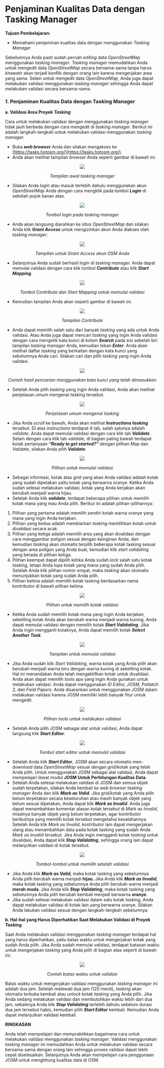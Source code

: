 # **Penjaminan Kualitas Data dengan Tasking Manager**

**Tujuan Pembelajaran:**
*   Memahami penjaminan kualitas data dengan menggunakan _Tasking Manager_

Sebelumnya Anda pasti sudah pernah _editing_ data _OpenStreetMap_ menggunakan _tasking manager_. _Tasking manager_ memudahkan Anda untuk mengedit data _OpenStreetMap_ secara bersama-sama tanpa harus khawatir akan terjadi konflik dengan orang lain karena mengerjakan area yang sama. Selain untuk mengedit data _OpenStreetMap_, Anda juga dapat melakukan validasi menggunakan _tasking manager_ sehingga Anda dapat melakukan validasi secara bersama-sama.

### 1. Penjaminan Kualitas Data dengan Tasking Manager
**a. Validasi Area Proyek _Tasking_**

Cara untuk melakukan validasi dengan menggunakan _tasking manager_ tidak jauh berbeda dengan cara mengedit di _tasking manager_. Berikut ini adalah langkah-langkah untuk melakukan validasi menggunakan _tasking manager._

*   Buka **_web browser_** Anda dan silakan mengakses ke [https://tasks.hotosm.org/](https://tasks.hotosm.org/).
*   Anda akan melihat tampilan _browser_ Anda seperti gambar di bawah ini.

<p align="center">
 <img src="../images/0301_Tampilan_tasking_manager.png"
</p>
<p align="center"><i>Tampilan awal tasking manager</i><p align="center">

*   Silakan Anda _login_ atau masuk terlebih dahulu menggunakan akun _OpenStreetMap_ Anda  dengan cara mengklik pada tombol **_Login_** di sebelah pojok kanan atas.

<p align="center">
 <img src="../images/0302_Tombol_login_pada_tasking_manager.png"
</p>
<p align="center"><i>Tombol login pada tasking manager</i><p align="center">

*   Anda akan langsung diarahkan ke  situs _OpenStreetMap_ dan silakan Anda klik **_Grant Access_** untuk mengizinkan akun Anda diakses oleh _tasking manager_.

<p align="center">
 <img src="../images/0303_Tampilan_untuk_Grant_Access_akun_OSM_Anda.png"
</p>
<p align="center"><i>Tampilan untuk Grant Access akun OSM Anda</i><p align="center">

*   Selanjutnya Anda sudah berhasil _login_ di _tasking manager._ Anda dapat memulai validasi dengan cara klik tombol **_Contribute_** atau klik **_Start Mapping_**.

<p align="center">
 <img src="../images/0304_Tombol_Contribute_dan_Start_Mapping_untuk_memulai_validasi.png"
</p>
<p align="center"><i>Tombol Contribute dan Start Mapping untuk memulai validasi</i><p align="center">

*    Kemudian tampilan Anda akan seperti gambar di bawah ini.

<p align="center">
 <img src="../images/0305_Tampilan_Contribute.png"
</p>
<p align="center"><i>Tampilan Contribute</i><p align="center">

*   Anda dapat memilih salah satu dari banyak _tasking_ yang ada untuk Anda validasi. Atau Anda juga dapat mencari _tasking_ yang ingin Anda validasi dengan cara mengetik kata kunci di kolom **_Search_** pada sisi sebelah kiri tampilan _tasking manager_ Anda, kemudian tekan **_Enter_**. Anda akan melihat daftar _tasking_ yang berkaitan dengan kata kunci yang sebelumnya Anda cari. Silakan cari dan pilih _tasking_ yang ingin Anda validasi.

<p align="center">
 <img src="../images/0306_Contoh_hasil_pencarian_menggunakan_kata_kunci_yang_telah_dimasukkan.png"
</p>
<p align="center"><i>Contoh hasil pencarian menggunakan kata kunci yang telah dimasukkan</i><p align="center">

*   Setelah Anda pilih _tasking_ yang ingin Anda validasi, Anda akan melihat penjelasan umum mengenai _tasking_ tersebut.

<p align="center">
 <img src="../images/0307_Penjelasan_umum_mengenai_tasking.png"
</p>
<p align="center"><i>Penjelasan umum mengenai tasking</i><p align="center">

*   Jika Anda _scroll_ ke bawah, Anda akan melihat **_Instructions tasking_** tersebut. Di atas _instructions_ terdapat 4 tab, salah satunya adalah _validate_. Anda dapat memulai validasi dengan cara klik tab **_Validate_**. Selain dengan cara klik tab _validate_, di bagian paling bawah terdapat kotak pertanyaan **_“Ready to get started?”_** dengan pilihan Map dan _Validate_, silakan Anda pilih  **_Validate_**.

<p align="center">
 <img src="../images/0308_Pilihan_untuk_memulai_validasi.png"
</p>
<p align="center"><i>Pilihan untuk memulai validasi</i><p align="center">


*   Sebagai informasi, kotak atau _grid_ yang akan Anda validasi adalah kotak yang sudah dipetakan yaitu kotak yang berwarna oranye. Ketika Anda sudah selesai melakukan validasi, kotak yang Anda kerjakan akan berubah menjadi warna hijau.
*   Setelah Anda klik **_validate_**, terdapat beberapa pilihan untuk memilih kotak mana yang mau Anda pilih. Berikut ini adalah pilihan-pilihannya:
1. Pilihan yang pertama adalah memilih sendiri kotak warna oranye yang mana yang ingin Anda kerjakan. 
2. Pilihan yang kedua adalah membiarkan _tasking_ memilihkan kotak untuk divalidasi secara acak. 
3. Pilihan yang ketiga adalah memilih area yang akan divalidasi dengan cara menggambar poligon sesuai dengan keinginan Anda, dan kemudian _tasking_ akan otomatis terpilih beberapa kotak tasking sesuai dengan area poligon yang Anda buat, kemudian klik _start validating_ yang berada di pilihan ketiga.
4. Pilihan keempat dapat dipilih ketika Anda sudah _lock_ salah satu kotak _tasking_, tetapi Anda lupa kotak yang mana yang sudah Anda pilih. Setelah Anda klik pilihan nomor empat, maka _tasking_ akan otomatis menunjukkan kotak yang sudah Anda pilih.
5. Pilihan kelima adalah memilih kotak tasking berdasarkan nama kontributor di bawah pilihan kelima.

<p align="center">
 <img src="../images/0309_Pilihan_untuk_memilih_kotak_validasi.png"
</p>
<p align="center"><i>Pilihan untuk memilih kotak validasi</i><p align="center">

*   Ketika Anda sudah memilih kotak mana yang ingin Anda kerjakan, sekeliling kotak Anda akan berubah warna menjadi warna kuning. Anda dapat memulai validasi dengan memilih kotak **_Start Validating_**. Jika Anda ingin mengganti kotaknya, Anda dapat memilih kotak **_Select Another Task_**.

<p align="center">
 <img src="../images/0310_Tampilan_untuk_memulai_validasi.png"
</p>
<p align="center"><i>Tampilan untuk memulai validasi</i><p align="center">

*   Jika Anda sudah klik _Start Validating_, warna kotak yang Anda pilih akan berubah menjadi warna biru dengan warna kuning di sekeliling kotak. Hal ini menandakan Anda telah mengaktifkan kotak untuk divalidasi. Anda akan dapat memilih _tools_ apa yang ingin Anda gunakan untuk melakukan validasi. Anda dapat menggunakan _iD Editor, JOSM, Potlatch 2_, dan _Field Papers_. Anda disarankan untuk menggunakan JOSM dalam melakukan validasi karena JOSM memiliki lebih banyak fitur untuk mengedit.

<p align="center">
 <img src="../images/0311_Pilihan_tools_untuk_melakukan_validasi.png"
</p>
<p align="center"><i>Pilihan tools untuk melakukan validasi</i><p align="center">

*   Setelah Anda pilih JOSM sebagai alat untuk validasi, Anda dapat langsung klik **_Start Editor_**. 

<p align="center">
 <img src="../images/0312_Tombol_start_editor_untuk_memulai_validasi.png"
</p>
<p align="center"><i>Tombol start editor untuk memulai validasi</i><p align="center">

*   Setelah Anda klik **_Start Editor_**, JOSM akan secara otomatis men-_download_ data _OpenStreetMap_ sesuai dengan _grid_/kotak yang telah Anda pilih. Untuk menggunakan JOSM sebagai alat validasi, Anda dapat mempelajari lewat modul **JOSM Untuk Perhitungan Kualitas Data**.
*   Setelah Anda selesai melakukan validasi di JOSM dan semua objek sudah terpetakan, silakan Anda kembali ke _web browser tasking manager_ Anda dan klik **_Mark as Valid_**. Jika grid/kotak yang Anda pilih belum terpetakan secara keseluruhan atau masih banyak objek yang belum sesuai dipetakan, Anda dapat klik **_Mark as Invalid_**. Anda juga dapat menambahkan komentar alasan kotak tersebut di _Mark as Invalid_, misalnya banyak objek yang belum terpetakan, agar kontributor berikutnya yang memilih kotak tersebut mengetahui kesalahannya. Setelah Anda klik _Mark as Invalid_, kontributor lain dapat mengerjakan ulang atau menambahkan data pada kotak tasking yang sudah Anda _Mark as Invalid_ tersebut. Jika Anda ingin mengganti kotak _tasking_ untuk divalidasi, Anda dapat klik **_Stop Validating_**, sehingga orang lain dapat melanjutkan validasi di kotak tersebut.

<p align="center">
 <img src="../images/0313_Tombol_tombol_untuk_memilih_setelah_validasi.png"
</p>
<p align="center"><i>Tombol-tombol untuk memilih setelah validasi</i><p align="center">

*   Jika Anda klik **_Mark as Valid,_** maka kotak tasking yang sebelumnya Anda pilih berubah warna menjadi **hijau**. Jika Anda klik **_Mark as Invalid_**, maka kotak tasking yang sebelumnya Anda pilih berubah warna menjadi **merah muda**. Jika Anda klik **_Stop Validating_**, maka kotak tasking yang sebelumnya Anda pilih berubah kembali menjadi berwarna **oranye**.
*   Jika sudah selesai melakukan validasi dalam satu kotak _tasking_, Anda dapat melakukan validasi di kotak lain yang berwarna oranye. Silakan Anda lakukan validasi sesuai dengan langkah-langkah sebelumnya 

**b. Hal-hal yang Harus Diperhatikan Saat Melakukan Validasi di Proyek _Tasking_**

Saat Anda melakukan validasi menggunakan _tasking manager_ terdapat hal yang harus diperhatikan, yaitu batas waktu untuk mengerjakan kotak yang sudah Anda pilih. Jika Anda sudah memulai validasi, terdapat batasan waktu untuk mengerjakan _tasking_ yang Anda pilih di bagian atas seperti di bawah ini:

<p align="center">
 <img src="../images/0314_Contoh_batas_waktu_untuk_validasi.png"
</p>
<p align="center"><i>Contoh batas waktu untuk validasi</i><p align="center">

Batas waktu untuk mengerjakan validasi menggunakan _tasking manager_ ini adalah dua jam. Setelah melewati dua jam (120 menit), _tasking_ akan otomatis terbuka kembali atau _unlock_ kotak _tasking_ yang Anda pilih. Jika Anda sedang melakukan validasi dan membutuhkan waktu lebih dari dua jam, sebaiknya Anda klik **_Stop Validating_** terlebih dahulu sebelum durasi dua jam tersebut habis, kemudian pilih **_Start Editor_** kembali. Kemudian Anda dapat melanjutkan validasi kembali. 

**RINGKASAN**

Anda telah mempelajari dan mempraktikkan bagaimana cara untuk melakukan validasi menggunakan _tasking manager_. Validasi menggunakan _tasking manager_ ini memudahkan Anda untuk melakukan validasi secara bersama-sama dengan orang lain sehingga proses validasi dapat lebih cepat diselesaikan. Selanjutnya Anda akan mempelajari cara penggunaan JOSM untuk menghitung kualitas data di OSM.
